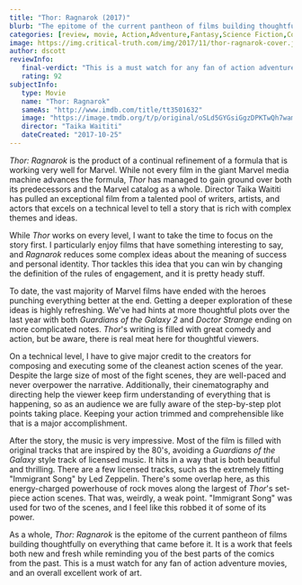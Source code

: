 ```yaml
---
title: "Thor: Ragnarok (2017)"
blurb: "The epitome of the current pantheon of films building thoughtfully on everything that came before it."
categories: [review, movie, Action,Adventure,Fantasy,Science Fiction,Comedy,Comic]
image: https://img.critical-truth.com/img/2017/11/thor-ragnarok-cover.jpg
author: dscott
reviewInfo:
   final-verdict: "This is a must watch for any fan of action adventure movies, and an overall excellent work of art."
   rating: 92
subjectInfo:
   type: Movie
   name: "Thor: Ragnarok"
   sameAs: "http://www.imdb.com/title/tt3501632"
   image: "https://image.tmdb.org/t/p/original/oSLd5GYGsiGgzDPKTwQh7wamO8t.jpg"
   director: "Taika Waititi"
   dateCreated: "2017-10-25"
---
```



*Thor: Ragnarok* is the product of a continual refinement of a formula that is working very well for Marvel. While not every film in the giant Marvel media machine advances the formula, *Thor* has managed to gain ground over both its predecessors and the Marvel catalog as a whole.  Director Taika Waititi has pulled an exceptional film from a talented pool of writers, artists, and actors that excels on a technical level to tell a story that is rich with complex themes and ideas.

While *Thor* works on every level, I want to take the time to focus on the story first. I particularly enjoy films that have something interesting to say, and *Ragnarok* reduces some complex ideas about the meaning of success and personal identity. Thor tackles this idea that you can win by changing the definition of the rules of engagement, and it is pretty heady stuff. 

To date, the vast majority of Marvel films have ended with the heroes punching everything better at the end. Getting a deeper exploration of these ideas is highly refreshing. We've had hints at more thoughtful plots over the last year with both *Guardians of the Galaxy 2* and *Doctor Strange* ending on more complicated notes. *Thor*'s writing is filled with great comedy and action, but be aware, there is real meat here for thoughtful viewers.

On a technical level, I have to give major credit to the creators for composing and executing some of the cleanest action scenes of the year. Despite the large size of most of the fight scenes, they are well-paced and never overpower the narrative. Additionally, their cinematography and directing help the viewer keep firm understanding of everything that is happening, so as an audience we are fully aware of the step-by-step plot points taking place. Keeping your action trimmed and comprehensible like that is a major accomplishment. 

After the story, the music is very impressive. Most of the film is filled with original tracks that are inspired by the 80's, avoiding a *Guardians of the Galaxy* style track of licensed music. It hits in a way that is both beautiful and thrilling. There are a few licensed tracks, such as the extremely fitting "Immigrant Song" by Led Zeppelin. There's some overlap here, as this energy-charged powerhouse of rock moves along the largest of *Thor*'s set-piece action scenes. That was, weirdly, a weak point. "Immigrant Song" was used for two of the scenes, and I feel like this robbed it of some of its power.

As a whole, *Thor: Ragnarok* is the epitome of the current pantheon of films building thoughtfully on everything that came before it. It is a work that feels both new and fresh while reminding you of the best parts of the comics from the past. This is a must watch for any fan of action adventure movies, and an overall excellent work of art.
